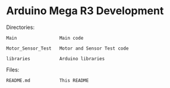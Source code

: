 Arduino Mega R3 Development
===========================

Directories:

	Main				Main code
	
	Motor_Sensor_Test	Motor and Sensor Test code
	
	libraries			Arduino libraries
	
Files:

	README.md			This README
